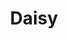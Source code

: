 ---
sw-dress-id: daisy
sw-dress-name: &title Daisy
sw-dress-collection-id: simplicite
sw-dress-producer: Iryna Kotapska
sw-dress-colors:
  - слонова кост
sw-dress-sizes: от XS до 5XL
sw-dress-modelSize: M, слонова кост
sw-dress-price: 2200
sw-dress-description: &desc |-
  Елегантен шик, облян в блясък. Тази рокля в стил Гетсби и кройка тип „русалка“ ще те облече в истински лукс. Описваща женствените ти извивки, роклята ще омагьоса всички погледи!
sw-dress-photos:
  - head
  - front
  - back
  - close
  - close-2

title: *title
description: *desc
layout: dress
permalink: /dresses/daisy
title: Daisy
---
